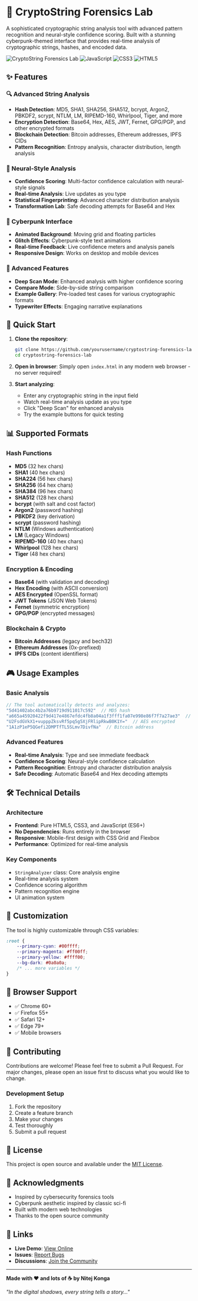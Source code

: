 # 🔬 CryptoString Forensics Lab

A sophisticated cryptographic string analysis tool with advanced pattern recognition and neural-style confidence scoring. Built with a stunning cyberpunk-themed interface that provides real-time analysis of cryptographic strings, hashes, and encoded data.

![CryptoString Forensics Lab](https://img.shields.io/badge/Status-Active-brightgreen) ![JavaScript](https://img.shields.io/badge/JavaScript-ES6+-yellow) ![CSS3](https://img.shields.io/badge/CSS3-Advanced-blue) ![HTML5](https://img.shields.io/badge/HTML5-Semantic-red)

## ✨ Features

### 🔍 Advanced String Analysis
- **Hash Detection**: MD5, SHA1, SHA256, SHA512, bcrypt, Argon2, PBKDF2, scrypt, NTLM, LM, RIPEMD-160, Whirlpool, Tiger, and more
- **Encryption Detection**: Base64, Hex, AES, JWT, Fernet, GPG/PGP, and other encrypted formats
- **Blockchain Detection**: Bitcoin addresses, Ethereum addresses, IPFS CIDs
- **Pattern Recognition**: Entropy analysis, character distribution, length analysis

### 🧠 Neural-Style Analysis
- **Confidence Scoring**: Multi-factor confidence calculation with neural-style signals
- **Real-time Analysis**: Live updates as you type
- **Statistical Fingerprinting**: Advanced character distribution analysis
- **Transformation Lab**: Safe decoding attempts for Base64 and Hex

### 🎨 Cyberpunk Interface
- **Animated Background**: Moving grid and floating particles
- **Glitch Effects**: Cyberpunk-style text animations
- **Real-time Feedback**: Live confidence meters and analysis panels
- **Responsive Design**: Works on desktop and mobile devices

### 🎯 Advanced Features
- **Deep Scan Mode**: Enhanced analysis with higher confidence scoring
- **Compare Mode**: Side-by-side string comparison
- **Example Gallery**: Pre-loaded test cases for various cryptographic formats
- **Typewriter Effects**: Engaging narrative explanations

## 🚀 Quick Start

1. **Clone the repository**:
   ```bash
   git clone https://github.com/yourusername/cryptostring-forensics-lab.git
   cd cryptostring-forensics-lab
   ```

2. **Open in browser**:
   Simply open `index.html` in any modern web browser - no server required!

3. **Start analyzing**:
   - Enter any cryptographic string in the input field
   - Watch real-time analysis update as you type
   - Click "Deep Scan" for enhanced analysis
   - Try the example buttons for quick testing

## 📊 Supported Formats

### Hash Functions
- **MD5** (32 hex chars)
- **SHA1** (40 hex chars)
- **SHA224** (56 hex chars)
- **SHA256** (64 hex chars)
- **SHA384** (96 hex chars)
- **SHA512** (128 hex chars)
- **bcrypt** (with salt and cost factor)
- **Argon2** (password hashing)
- **PBKDF2** (key derivation)
- **scrypt** (password hashing)
- **NTLM** (Windows authentication)
- **LM** (Legacy Windows)
- **RIPEMD-160** (40 hex chars)
- **Whirlpool** (128 hex chars)
- **Tiger** (48 hex chars)

### Encryption & Encoding
- **Base64** (with validation and decoding)
- **Hex Encoding** (with ASCII conversion)
- **AES Encrypted** (OpenSSL format)
- **JWT Tokens** (JSON Web Tokens)
- **Fernet** (symmetric encryption)
- **GPG/PGP** (encrypted messages)

### Blockchain & Crypto
- **Bitcoin Addresses** (legacy and bech32)
- **Ethereum Addresses** (0x-prefixed)
- **IPFS CIDs** (content identifiers)

## 🎮 Usage Examples

### Basic Analysis
```javascript
// The tool automatically detects and analyzes:
"5d41402abc4b2a76b9719d911017c592"  // MD5 hash
"a665a45920422f9d417e4867efdc4fb8a04a1f3fff1fa07e998e86f7f7a27ae3"  // SHA256
"U2FsdGVkX1+vupppZksvRf5pq5g5XjFRlipRkwB0K1Y="  // AES encrypted
"1A1zP1eP5QGefi2DMPTfTL5SLmv7DivfNa"  // Bitcoin address
```

### Advanced Features
- **Real-time Analysis**: Type and see immediate feedback
- **Confidence Scoring**: Neural-style confidence calculation
- **Pattern Recognition**: Entropy and character distribution analysis
- **Safe Decoding**: Automatic Base64 and Hex decoding attempts

## 🛠️ Technical Details

### Architecture
- **Frontend**: Pure HTML5, CSS3, and JavaScript (ES6+)
- **No Dependencies**: Runs entirely in the browser
- **Responsive**: Mobile-first design with CSS Grid and Flexbox
- **Performance**: Optimized for real-time analysis

### Key Components
- `StringAnalyzer` class: Core analysis engine
- Real-time analysis system
- Confidence scoring algorithm
- Pattern recognition engine
- UI animation system

## 🎨 Customization

The tool is highly customizable through CSS variables:

```css
:root {
    --primary-cyan: #00ffff;
    --primary-magenta: #ff00ff;
    --primary-yellow: #ffff00;
    --bg-dark: #0a0a0a;
    /* ... more variables */
}
```

## 📱 Browser Support

- ✅ Chrome 60+
- ✅ Firefox 55+
- ✅ Safari 12+
- ✅ Edge 79+
- ✅ Mobile browsers

## 🤝 Contributing

Contributions are welcome! Please feel free to submit a Pull Request. For major changes, please open an issue first to discuss what you would like to change.

### Development Setup
1. Fork the repository
2. Create a feature branch
3. Make your changes
4. Test thoroughly
5. Submit a pull request

## 📄 License

This project is open source and available under the [MIT License](LICENSE).

## 🙏 Acknowledgments

- Inspired by cybersecurity forensics tools
- Cyberpunk aesthetic inspired by classic sci-fi
- Built with modern web technologies
- Thanks to the open source community

## 🔗 Links

- **Live Demo**: [View Online](https://yourusername.github.io/cryptostring-forensics-lab/)
- **Issues**: [Report Bugs](https://github.com/yourusername/cryptostring-forensics-lab/issues)
- **Discussions**: [Join the Community](https://github.com/yourusername/cryptostring-forensics-lab/discussions)

---

**Made with ❤️ and lots of ☕ by Nitej Konga**

*"In the digital shadows, every string tells a story..."*
